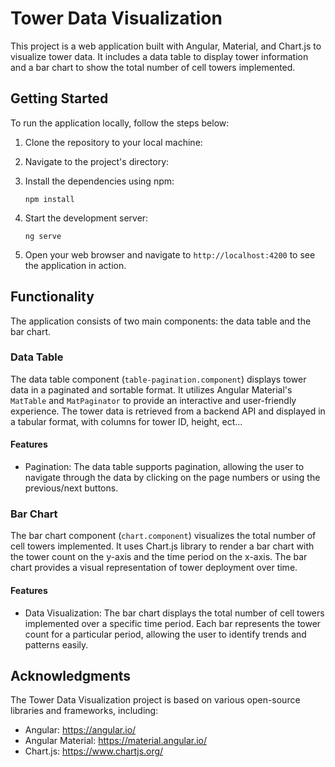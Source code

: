 # Tower Data Visualization

This project is a web application built with Angular, Material, and Chart.js to visualize tower data. It includes a data table to display tower information and a bar chart to show the total number of cell towers implemented.

## Getting Started

To run the application locally, follow the steps below:

1. Clone the repository to your local machine:

2. Navigate to the project's directory:

3. Install the dependencies using npm:

   ```
   npm install
   ```

4. Start the development server:

   ```
   ng serve
   ```

5. Open your web browser and navigate to `http://localhost:4200` to see the application in action.

## Functionality

The application consists of two main components: the data table and the bar chart.

### Data Table

The data table component (`table-pagination.component`) displays tower data in a paginated and sortable format. It utilizes Angular Material's `MatTable` and `MatPaginator` to provide an interactive and user-friendly experience. The tower data is retrieved from a backend API and displayed in a tabular format, with columns for tower ID, height, ect...

#### Features

- Pagination: The data table supports pagination, allowing the user to navigate through the data by clicking on the page numbers or using the previous/next buttons.

### Bar Chart

The bar chart component (`chart.component`) visualizes the total number of cell towers implemented. It uses Chart.js library to render a bar chart with the tower count on the y-axis and the time period on the x-axis. The bar chart provides a visual representation of tower deployment over time.

#### Features

- Data Visualization: The bar chart displays the total number of cell towers implemented over a specific time period. Each bar represents the tower count for a particular period, allowing the user to identify trends and patterns easily.



## Acknowledgments

The Tower Data Visualization project is based on various open-source libraries and frameworks, including:

- Angular: https://angular.io/
- Angular Material: https://material.angular.io/
- Chart.js: https://www.chartjs.org/




